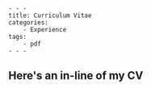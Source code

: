 	- - - 
	title: Curriculum Vitae
	categories: 
		- Experience
	tags: 
		- pdf
	- - -
## Here's an in-line of my CV
<div id="adobe-dc-view" style="width: 800px;"></div>
<script src="https://documentservices.adobe.com/view-sdk/viewer.js"></script>
<script type="text/javascript">
	document.addEventListener("adobe_dc_view_sdk.ready", function(){ 
		var adobeDCView = new AdobeDC.View({clientId: "06db6fab9f304a389df591392a6c2c43", divId: "adobe-dc-view"});
		adobeDCView.previewFile({
			content:{location: {url: "(https://github.com/KensleyBlaise/KensleyBlaise.github.io/blob/master/assets/images/Kensley_Blaise_19_08_2022.pdf)"}},
			metaData:{fileName: "ensley_Blaise_19_08_2022.pdf"}
		}, {embedMode: "IN_LINE"});
	});
</script>


